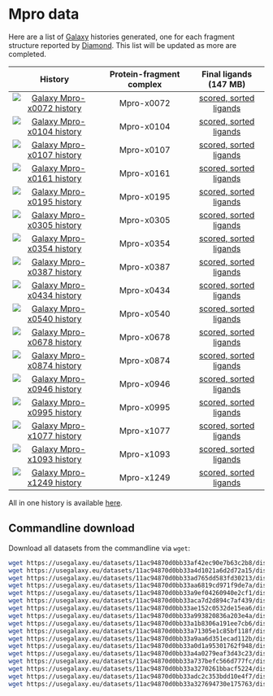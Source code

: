 # Mpro data

Here are a list of [Galaxy](https://galaxyproject.org) histories generated, one for each fragment structure reported by [Diamond](https://www.diamond.ac.uk).
This list will be updated as more are completed.

| History | Protein-fragment complex | Final ligands (147 MB) |
|:--------:|:--------:|:--------:|
| [![Galaxy Mpro-x0072 history](https://img.shields.io/static/v1?label=history&message=view&color=blue)](https://usegalaxy.eu/u/timdudgeon/h/mpro-x0072) | Mpro-x0072 | [scored, sorted ligands](https://usegalaxy.eu/datasets/11ac94870d0bb33af42ec90e7b63c2b8/display?to_ext=sdf) |
| [![Galaxy Mpro-x0104 history](https://img.shields.io/static/v1?label=history&message=view&color=blue)](https://usegalaxy.eu/u/timdudgeon/h/mpro-x0104) | Mpro-x0104 | [scored, sorted ligands](https://usegalaxy.eu/datasets/11ac94870d0bb33a4d1021a6d2d72a15/display?to_ext=sdf) |
| [![Galaxy Mpro-x0107 history](https://img.shields.io/static/v1?label=history&message=view&color=blue)](https://usegalaxy.eu/u/timdudgeon/h/mpro-x0107) | Mpro-x0107 | [scored, sorted ligands](https://usegalaxy.eu/datasets/11ac94870d0bb33ad765dd583fd30213/display?to_ext=sdf) |
| [![Galaxy Mpro-x0161 history](https://img.shields.io/static/v1?label=history&message=view&color=blue)](https://usegalaxy.eu/u/timdudgeon/h/mpro-x0161-1) | Mpro-x0161 | [scored, sorted ligands](https://usegalaxy.eu/datasets/11ac94870d0bb33aa6819cd971f9de7a/display?to_ext=sdf) |
| [![Galaxy Mpro-x0195 history](https://img.shields.io/static/v1?label=history&message=view&color=blue)](https://usegalaxy.eu/u/timdudgeon/h/mpro-x0195) | Mpro-x0195 | [scored, sorted ligands](https://usegalaxy.eu/datasets/11ac94870d0bb33a9ef04260940e2cf1/display?to_ext=sdf) |
| [![Galaxy Mpro-x0305 history](https://img.shields.io/static/v1?label=history&message=view&color=blue)](https://usegalaxy.eu/u/timdudgeon/h/mpro-x0305) | Mpro-x0305 | [scored, sorted ligands](https://usegalaxy.eu/datasets/11ac94870d0bb33aca7d2d894c7af439/display?to_ext=sdf) |
| [![Galaxy Mpro-x0354 history](https://img.shields.io/static/v1?label=history&message=view&color=blue)](https://usegalaxy.eu/u/timdudgeon/h/mpro-x0354) | Mpro-x0354 | [scored, sorted ligands](https://usegalaxy.eu/datasets/11ac94870d0bb33ae152c0532de15ea6/display?to_ext=sdf) |
| [![Galaxy Mpro-x0387 history](https://img.shields.io/static/v1?label=history&message=view&color=blue)](https://usegalaxy.eu/u/timdudgeon/h/mpro-x0387-1) | Mpro-x0387 | [scored, sorted ligands](https://usegalaxy.eu/datasets/11ac94870d0bb33a993820836a203e4a/display?to_ext=sdf) |
| [![Galaxy Mpro-x0434 history](https://img.shields.io/static/v1?label=history&message=view&color=blue)](https://usegalaxy.eu/u/timdudgeon/h/mpro-x0434) | Mpro-x0434 | [scored, sorted ligands](https://usegalaxy.eu/datasets/11ac94870d0bb33a1b8306a191ee7cb6/display?to_ext=sdf) |
| [![Galaxy Mpro-x0540 history](https://img.shields.io/static/v1?label=history&message=view&color=blue)](https://usegalaxy.eu/u/timdudgeon/h/mpro-x0540) | Mpro-x0540 | [scored, sorted ligands](https://usegalaxy.eu/datasets/11ac94870d0bb33a71305e1c85bf118f/display?to_ext=sdf) |
| [![Galaxy Mpro-x0678 history](https://img.shields.io/static/v1?label=history&message=view&color=blue)](https://usegalaxy.eu/u/timdudgeon/h/mpro-x0678) | Mpro-x0678 | [scored, sorted ligands](https://usegalaxy.eu/datasets/11ac94870d0bb33a9aa6d351ecad112b/display?to_ext=sdf) |
| [![Galaxy Mpro-x0874 history](https://img.shields.io/static/v1?label=history&message=view&color=blue)](https://usegalaxy.eu/u/timdudgeon/h/mpro-x0874) | Mpro-x0874 | [scored, sorted ligands](https://usegalaxy.eu/datasets/11ac94870d0bb33a0d1a95301762f948/display?to_ext=sdf) |
| [![Galaxy Mpro-x0946 history](https://img.shields.io/static/v1?label=history&message=view&color=blue)](https://usegalaxy.eu/u/timdudgeon/h/mpro-x0946) | Mpro-x0946 | [scored, sorted ligands](https://usegalaxy.eu/datasets/11ac94870d0bb33a4a0279eaf3d43c23/display?to_ext=sdf) |
| [![Galaxy Mpro-x0995 history](https://img.shields.io/static/v1?label=history&message=view&color=blue)](https://usegalaxy.eu/u/timdudgeon/h/mpro-x0995) | Mpro-x0995 | [scored, sorted ligands](https://usegalaxy.eu/datasets/11ac94870d0bb33a737befc566d777fc/display?to_ext=sdf) |
| [![Galaxy Mpro-x1077 history](https://img.shields.io/static/v1?label=history&message=view&color=blue)](https://usegalaxy.eu/u/timdudgeon/h/mpro-x1077) | Mpro-x1077 | [scored, sorted ligands](https://usegalaxy.eu/datasets/11ac94870d0bb33a3270261bbacf5224/display?to_ext=sdf) |
| [![Galaxy Mpro-x1093 history](https://img.shields.io/static/v1?label=history&message=view&color=blue)](https://usegalaxy.eu/u/timdudgeon/h/mpro-x1093) | Mpro-x1093 | [scored, sorted ligands](https://usegalaxy.eu/datasets/11ac94870d0bb33adc2c353bdd10e4f7/display?to_ext=sdf) |
| [![Galaxy Mpro-x1249 history](https://img.shields.io/static/v1?label=history&message=view&color=blue)](https://usegalaxy.eu/u/timdudgeon/h/mpro-x1249) | Mpro-x1249 | [scored, sorted ligands](https://usegalaxy.eu/datasets/11ac94870d0bb33a327694730e175763/display?to_ext=sdf) |


All in one history is available [here](https://usegalaxy.eu/u/timdudgeon/h/mpro-17-dataset-results).

## Commandline download

Download all datasets from the commandline via `wget`:

```bash
wget https://usegalaxy.eu/datasets/11ac94870d0bb33af42ec90e7b63c2b8/display?to_ext=sdf -O Mpro-x0072.sdf
wget https://usegalaxy.eu/datasets/11ac94870d0bb33a4d1021a6d2d72a15/display?to_ext=sdf -O Mpro-x0104.sdf
wget https://usegalaxy.eu/datasets/11ac94870d0bb33ad765dd583fd30213/display?to_ext=sdf -O Mpro-x0107.sdf
wget https://usegalaxy.eu/datasets/11ac94870d0bb33aa6819cd971f9de7a/display?to_ext=sdf -O Mpro-x0161.sdf
wget https://usegalaxy.eu/datasets/11ac94870d0bb33a9ef04260940e2cf1/display?to_ext=sdf -O Mpro-x0195.sdf
wget https://usegalaxy.eu/datasets/11ac94870d0bb33aca7d2d894c7af439/display?to_ext=sdf -O Mpro-x0305.sdf
wget https://usegalaxy.eu/datasets/11ac94870d0bb33ae152c0532de15ea6/display?to_ext=sdf -O Mpro-x0354.sdf
wget https://usegalaxy.eu/datasets/11ac94870d0bb33a993820836a203e4a/display?to_ext=sdf -O Mpro-x0387.sdf
wget https://usegalaxy.eu/datasets/11ac94870d0bb33a1b8306a191ee7cb6/display?to_ext=sdf -O Mpro-x0434.sdf
wget https://usegalaxy.eu/datasets/11ac94870d0bb33a71305e1c85bf118f/display?to_ext=sdf -O Mpro-x0540.sdf
wget https://usegalaxy.eu/datasets/11ac94870d0bb33a9aa6d351ecad112b/display?to_ext=sdf -O Mpro-x0678.sdf
wget https://usegalaxy.eu/datasets/11ac94870d0bb33a0d1a95301762f948/display?to_ext=sdf -O Mpro-x0874.sdf
wget https://usegalaxy.eu/datasets/11ac94870d0bb33a4a0279eaf3d43c23/display?to_ext=sdf -O Mpro-x0946.sdf
wget https://usegalaxy.eu/datasets/11ac94870d0bb33a737befc566d777fc/display?to_ext=sdf -O Mpro-x0995.sdf
wget https://usegalaxy.eu/datasets/11ac94870d0bb33a3270261bbacf5224/display?to_ext=sdf -O Mpro-x1077.sdf
wget https://usegalaxy.eu/datasets/11ac94870d0bb33adc2c353bdd10e4f7/display?to_ext=sdf -O Mpro-x1093.sdf
wget https://usegalaxy.eu/datasets/11ac94870d0bb33a327694730e175763/display?to_ext=sdf -O Mpro-x1249.sdf
```

